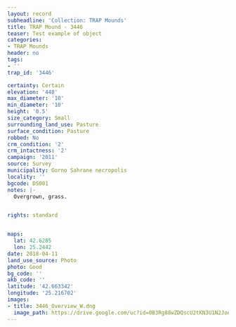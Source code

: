 ```yaml
---
layout: record
subheadline: 'Collection: TRAP Mounds'
title: TRAP Mound - 3446
teaser: Test example of object
categories:
- TRAP Mounds
header: no
tags:
- ''
trap_id: '3446'

certainty: Certain
elevation: '448'
max_diameter: '10'
min_diameter: '10'
height: '0.5'
size_category: Small
surrounding_land_use: Pasture
surface_condition: Pasture
robbed: No
crm_condition: '2'
crm_intactness: '2'
campaign: '2011'
source: Survey
municipality: Gorno Sahrane necropolis
locality: ''
bgcode: DS001
notes: |-
  Overgrown, grass.


rights: standard


maps:
  lat: 42.6285
  lon: 25.2442
date: 2018-04-11
land_use_source: Photo
photo: Good
bg_code: ''
akb_code: ''
latitude: '42.663342'
longitude: '25.216702'
images:
- title: 3446_Overview_W.dng
  image_path: https://drive.google.com/uc?id=0B3Rg88wZDQscU2tKN3U1N2JoeHM
---
```

